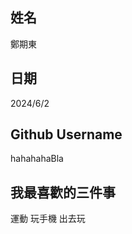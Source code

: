 姓名
----
鄭期東

日期
----
2024/6/2

Github Username
---------------
hahahahaBla

我最喜歡的三件事
---------------
運動 玩手機 出去玩